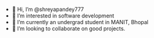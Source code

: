 - 👋 Hi, I’m @shreyapandey777
- 👀 I’m interested in software development
- 🌱 I’m currently an undergrad student in MANIT, Bhopal
- 💞️ I’m looking to collaborate on good projects.
